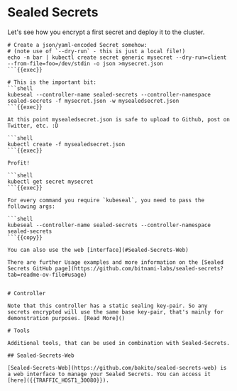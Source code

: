 # Sealed Secrets

Let's see how you encrypt a first secret and deploy it to the cluster.

```shell
# Create a json/yaml-encoded Secret somehow:
# (note use of `--dry-run` - this is just a local file!)
echo -n bar | kubectl create secret generic mysecret --dry-run=client --from-file=foo=/dev/stdin -o json >mysecret.json
```{{exec}}

# This is the important bit:
```shell
kubeseal --controller-name sealed-secrets --controller-namespace sealed-secrets -f mysecret.json -w mysealedsecret.json
```{{exec}}

At this point mysealedsecret.json is safe to upload to Github, post on Twitter, etc. :D

```shell
kubectl create -f mysealedsecret.json
```{{exec}}

Profit! 

```shell
kubectl get secret mysecret
```{{exec}}

For every command you require `kubeseal`, you need to pass the following args:

```shell
kubeseal --controller-name sealed-secrets --controller-namespace sealed-secrets
```{{copy}}

You can also use the web [interface](#Sealed-Secrets-Web)

There are further Usage examples and more information on the [Sealed Secrets GitHub page](https://github.com/bitnami-labs/sealed-secrets?tab=readme-ov-file#usage)


# Controller

Note that this controller has a static sealing key-pair. So any secrets encrypted will use the same base key-pair, that's mainly for demonstration purposes. [Read More]()

# Tools

Additional tools, that can be used in combination with Sealed-Secrets.

## Sealed-Secrets-Web

[Sealed-Secrets-Web](https://github.com/bakito/sealed-secrets-web) is a web interface to manage your Sealed Secrets. You can access it [here]({{TRAFFIC_HOST1_30080}}).